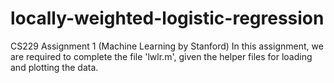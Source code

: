 # locally-weighted-logistic-regression
CS229 Assignment 1 (Machine Learning by Stanford)
In this assignment, we are required to complete the file 'lwlr.m', given the helper files for loading and plotting the data.
